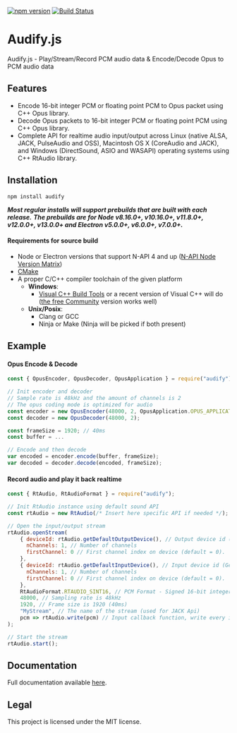 [![npm version](https://badge.fury.io/js/audify.svg)](https://badge.fury.io/js/audify)
[![Build Status](https://travis-ci.com/almogh52/audify.svg?branch=master)](https://travis-ci.com/almogh52/audify)

# Audify.js
Audify.js - Play/Stream/Record PCM audio data &amp; Encode/Decode Opus to PCM audio data

## Features
* Encode 16-bit integer PCM or floating point PCM to Opus packet using C++ Opus library.
* Decode Opus packets to 16-bit integer PCM or floating point PCM using C++ Opus library.
* Complete API for realtime audio input/output across Linux (native ALSA, JACK, PulseAudio and OSS), Macintosh OS X (CoreAudio and JACK), and Windows (DirectSound, ASIO and WASAPI) operating systems using C++ RtAudio library.

## Installation
```
npm install audify
```

***Most regular installs will support prebuilds that are built with each release.***
***The prebuilds are for Node v8.16.0+, v10.16.0+, v11.8.0+, v12.0.0+, v13.0.0+ and Electron v5.0.0+, v6.0.0+, v7.0.0+.***

#### Requirements for source build

* Node or Electron versions that support N-API 4 and up ([N-API Node Version Matrix](https://nodejs.org/docs/latest/api/n-api.html#n_api_n_api_version_matrix))
* [CMake](http://www.cmake.org/download/)
* A proper C/C++ compiler toolchain of the given platform
    * **Windows**:
        * [Visual C++ Build Tools](https://visualstudio.microsoft.com/visual-cpp-build-tools/) or a recent version of Visual C++ will do ([the free Community](https://www.visualstudio.com/products/visual-studio-community-vs) version works well)
    * **Unix/Posix**:
        * Clang or GCC
        * Ninja or Make (Ninja will be picked if both present)

## Example
#### Opus Encode & Decode
```javascript
const { OpusEncoder, OpusDecoder, OpusApplication } = require("audify");

// Init encoder and decoder
// Sample rate is 48kHz and the amount of channels is 2
// The opus coding mode is optimized for audio
const encoder = new OpusEncoder(48000, 2, OpusApplication.OPUS_APPLICATION_AUDIO);
const decoder = new OpusDecoder(48000, 2);

const frameSize = 1920; // 40ms
const buffer = ...

// Encode and then decode
var encoded = encoder.encode(buffer, frameSize);
var decoded = decoder.decode(encoded, frameSize);
```

#### Record audio and play it back realtime
```javascript
const { RtAudio, RtAudioFormat } = require("audify");

// Init RtAudio instance using default sound API
const rtAudio = new RtAudio(/* Insert here specific API if needed */);

// Open the input/output stream
rtAudio.openStream(
	{ deviceId: rtAudio.getDefaultOutputDevice(), // Output device id (Get all devices using `getDevices`)
	  nChannels: 1, // Number of channels
	  firstChannel: 0 // First channel index on device (default = 0).
	},
	{ deviceId: rtAudio.getDefaultInputDevice(), // Input device id (Get all devices using `getDevices`)
	  nChannels: 1, // Number of channels
	  firstChannel: 0 // First channel index on device (default = 0).
	},
	RtAudioFormat.RTAUDIO_SINT16, // PCM Format - Signed 16-bit integer
	48000, // Sampling rate is 48kHz
	1920, // Frame size is 1920 (40ms)
	"MyStream", // The name of the stream (used for JACK Api)
	pcm => rtAudio.write(pcm) // Input callback function, write every input pcm data to the output buffer
);

// Start the stream
rtAudio.start();
```

## Documentation
Full documentation available [here](https://almogh52.github.io/audify/).

## Legal
This project is licensed under the MIT license.